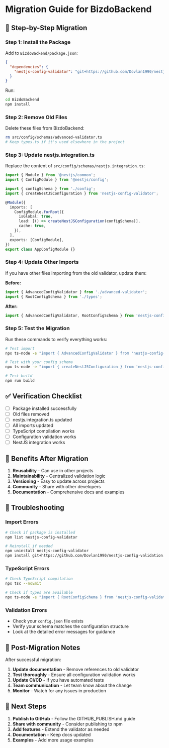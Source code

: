 # Migration Guide for BizdoBackend

## 🔄 Step-by-Step Migration

### Step 1: Install the Package

Add to `BizdoBackend/package.json`:
```json
{
  "dependencies": {
    "nestjs-config-validator": "git+https://github.com/Dovlan1990/nestjs-config-validation.git"
  }
}
```

Run:
```bash
cd BizdoBackend
npm install
```

### Step 2: Remove Old Files

Delete these files from BizdoBackend:
```bash
rm src/config/schemas/advanced-validator.ts
# Keep types.ts if it's used elsewhere in the project
```

### Step 3: Update nestjs.integration.ts

Replace the content of `src/config/schemas/nestjs.integration.ts`:

```typescript
import { Module } from '@nestjs/common';
import { ConfigModule } from '@nestjs/config';

import { configSchema } from './config';
import { createNestJSConfiguration } from 'nestjs-config-validator';

@Module({
  imports: [
    ConfigModule.forRoot({
      isGlobal: true,
      load: [() => createNestJSConfiguration(configSchema)],
      cache: true,
    }),
  ],
  exports: [ConfigModule],
})
export class AppConfigModule {}
```

### Step 4: Update Other Imports

If you have other files importing from the old validator, update them:

**Before:**
```typescript
import { AdvancedConfigValidator } from './advanced-validator';
import { RootConfigSchema } from './types';
```

**After:**
```typescript
import { AdvancedConfigValidator, RootConfigSchema } from 'nestjs-config-validator';
```

### Step 5: Test the Migration

Run these commands to verify everything works:

```bash
# Test import
npx ts-node -e "import { AdvancedConfigValidator } from 'nestjs-config-validator'; console.log('✅ Package imported successfully');"

# Test with your config schema
npx ts-node -e "import { createNestJSConfiguration } from 'nestjs-config-validator'; import { configSchema } from './src/config/schemas/config'; try { const config = createNestJSConfiguration(configSchema); console.log('✅ Configuration validation works!'); } catch (error) { console.log('❌ Error:', error.message); }"

# Test build
npm run build
```

## ✅ Verification Checklist

- [ ] Package installed successfully
- [ ] Old files removed
- [ ] nestjs.integration.ts updated
- [ ] All imports updated
- [ ] TypeScript compilation works
- [ ] Configuration validation works
- [ ] NestJS integration works

## 🎯 Benefits After Migration

1. **Reusability** - Can use in other projects
2. **Maintainability** - Centralized validation logic
3. **Versioning** - Easy to update across projects
4. **Community** - Share with other developers
5. **Documentation** - Comprehensive docs and examples

## 🔧 Troubleshooting

### Import Errors
```bash
# Check if package is installed
npm list nestjs-config-validator

# Reinstall if needed
npm uninstall nestjs-config-validator
npm install git+https://github.com/Dovlan1990/nestjs-config-validation.git
```

### TypeScript Errors
```bash
# Check TypeScript compilation
npx tsc --noEmit

# Check if types are available
npx ts-node -e "import { RootConfigSchema } from 'nestjs-config-validator'; console.log('Types work');"
```

### Validation Errors
- Check your `config.json` file exists
- Verify your schema matches the configuration structure
- Look at the detailed error messages for guidance

## 📝 Post-Migration Notes

After successful migration:

1. **Update documentation** - Remove references to old validator
2. **Test thoroughly** - Ensure all configuration validation works
3. **Update CI/CD** - If you have automated tests
4. **Team communication** - Let team know about the change
5. **Monitor** - Watch for any issues in production

## 🚀 Next Steps

1. **Publish to GitHub** - Follow the GITHUB_PUBLISH.md guide
2. **Share with community** - Consider publishing to npm
3. **Add features** - Extend the validator as needed
4. **Documentation** - Keep docs updated
5. **Examples** - Add more usage examples 